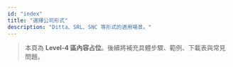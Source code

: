 ```yaml
---
id: "index"
title: "選擇公司形式"
description: "Ditta、SRL、SNC 等形式的適用場景。"
---
```


> 本頁為 **Level-4 區內容占位**。後續將補充具體步驟、範例、下載表與常見問題。
